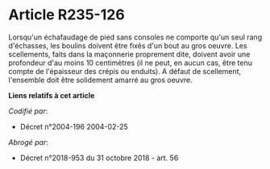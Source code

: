 # Article R235-126

Lorsqu'un échafaudage de pied sans consoles ne comporte qu'un seul rang d'échasses, les boulins doivent être fixés d'un bout
au gros oeuvre. Les scellements, faits dans la maçonnerie proprement dite, doivent avoir une profondeur d'au moins 10
centimètres (il ne peut, en aucun cas, être tenu compte de l'épaisseur des crépis ou enduits). A défaut de scellement,
l'ensemble doit être solidement amarré au gros oeuvre.

**Liens relatifs à cet article**

_Codifié par_:

  - Décret n°2004-196 2004-02-25

_Abrogé par_:

  - Décret n°2018-953 du 31 octobre 2018 - art. 56
